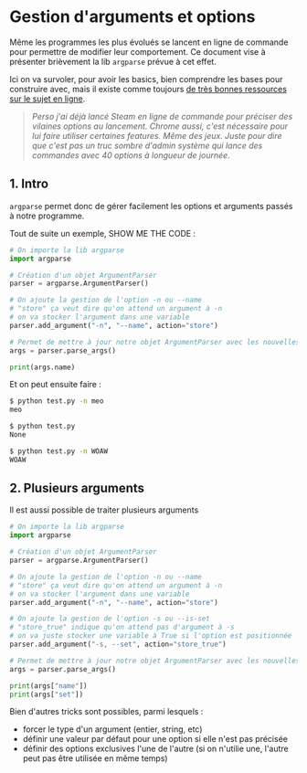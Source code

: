 # Gestion d'arguments et options

Même les programmes les plus évolués se lancent en ligne de commande pour permettre de modifier leur comportement. Ce document vise à présenter brièvement la lib `argparse` prévue à cet effet.

Ici on va survoler, pour avoir les basics, bien comprendre les bases pour construire avec, mais il existe comme toujours [de très bonnes ressources sur le sujet en ligne](https://realpython.com/command-line-interfaces-python-argparse/).

> *Perso j'ai déjà lancé Steam en ligne de commande pour préciser des vilaines options au lancement. Chrome aussi, c'est nécessaire pour lui faire utiliser certaines features. Même des jeux. Juste pour dire que c'est pas un truc sombre d'admin système qui lance des commandes avec 40 options à longueur de journée.*

## 1. Intro

`argparse` permet donc de gérer facilement les options et arguments passés à notre programme.

Tout de suite un exemple, SHOW ME THE CODE :

```python
# On importe la lib argparse
import argparse

# Création d'un objet ArgumentParser
parser = argparse.ArgumentParser()

# On ajoute la gestion de l'option -n ou --name
# "store" ça veut dire qu'on attend un argument à -n
# on va stocker l'argument dans une variable
parser.add_argument("-n", "--name", action="store")

# Permet de mettre à jour notre objet ArgumentParser avec les nouvelles options
args = parser.parse_args()

print(args.name)
```

Et on peut ensuite faire :

```bash
$ python test.py -n meo
meo

$ python test.py
None

$ python test.py -n WOAW
WOAW
```

## 2. Plusieurs arguments

Il est aussi possible de traiter plusieurs arguments

```python
# On importe la lib argparse
import argparse

# Création d'un objet ArgumentParser
parser = argparse.ArgumentParser()

# On ajoute la gestion de l'option -n ou --name
# "store" ça veut dire qu'on attend un argument à -n
# on va stocker l'argument dans une variable
parser.add_argument("-n", "--name", action="store")

# On ajoute la gestion de l'option -s ou --is-set
# "store_true" indique qu'on attend pas d'argument à -s
# on va juste stocker une variable à True si l'option est positionnée
parser.add_argument("-s, --set", action="store_true")

# Permet de mettre à jour notre objet ArgumentParser avec les nouvelles options
args = parser.parse_args()

print(args["name"])
print(args["set"])
```

Bien d'autres tricks sont possibles, parmi lesquels :

- forcer le type d'un argument (entier, string, etc)
- définir une valeur par défaut pour une option si elle n'est pas précisée
- définir des options exclusives l'une de l'autre (si on n'utilie une, l'autre peut pas être utilisée en même temps)
